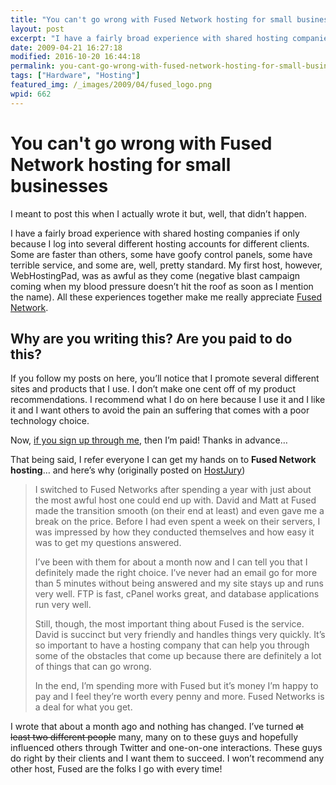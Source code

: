 ```yaml
---
title: "You can't go wrong with Fused Network hosting for small businesses"
layout: post
excerpt: "I have a fairly broad experience with shared hosting companies. Some are faster than others, some have goofy control panels, some have terrible service, and some are, well, pretty standard. Fused, however, is different."
date: 2009-04-21 16:27:18
modified: 2016-10-20 16:44:18
permalink: you-cant-go-wrong-with-fused-network-hosting-for-small-businesses/index.html
tags: ["Hardware", "Hosting"]
featured_img: /_images/2009/04/fused_logo.png
wpid: 662
---
```


# You can't go wrong with Fused Network hosting for small businesses

I meant to post this when I actually wrote it but, well, that didn’t happen.

I have a fairly broad experience with shared hosting companies if only because I log into several different hosting accounts for different clients. Some are faster than others, some have goofy control panels, some have terrible service, and some are, well, pretty standard. My first host, however, WebHostingPad, was as awful as they come (negative blast campaign coming when my blood pressure doesn’t hit the roof as soon as I mention the name). All these experiences together make me really appreciate [Fused Network](https://www.fused.com/).

Why are you writing this? Are you paid to do this?
--------------------------------------------------

If you follow my posts on here, you’ll notice that I promote several different sites and products that I use. I don’t make one cent off of my product recommendations. I recommend what I do on here because I use it and I like it and I want others to avoid the pain an suffering that comes with a poor technology choice.

Now, [if you sign up through me](https://www.fused.com/), then I’m paid! Thanks in advance…

That being said, I refer everyone I can get my hands on to **<a>Fused Network hosting</a>**… and here’s why (originally posted on [HostJury](http://hostjury.com/reviews/Fused-Network))

> I switched to Fused Networks after spending a year with just about the most awful host one could end up with. David and Matt at Fused made the transition smooth (on their end at least) and even gave me a break on the price. Before I had even spent a week on their servers, I was impressed by how they conducted themselves and how easy it was to get my questions answered.
>
> I’ve been with them for about a month now and I can tell you that I definitely made the right choice. I’ve never had an email go for more than 5 minutes without being answered and my site stays up and runs very well. FTP is fast, cPanel works great, and database applications run very well.
>
> Still, though, the most important thing about Fused is the service. David is succinct but very friendly and handles things very quickly. It’s so important to have a hosting company that can help you through some of the obstacles that come up because there are definitely a lot of things that can go wrong.
>
> In the end, I’m spending more with Fused but it’s money I’m happy to pay and I feel they’re worth every penny and more. Fused Networks is a deal for what you get.

I wrote that about a month ago and nothing has changed. I’ve turned <del>at least two different people</del> many, many on to these guys and hopefully influenced others through Twitter and one-on-one interactions. These guys do right by their clients and I want them to succeed. I won’t recommend any other host, Fused are the folks I go with every time!

